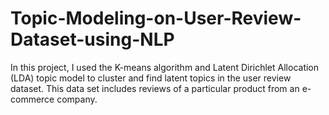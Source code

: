 # Topic-Modeling-on-User-Review-Dataset-using-NLP
In this project, I used the K-means algorithm and Latent Dirichlet Allocation (LDA) topic model to cluster and find latent topics in the user review dataset. This data set includes reviews of a particular product from an e-commerce company.
